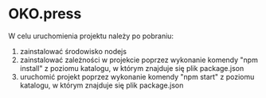 # OKO.press
W celu uruchomienia projektu należy po pobraniu:
1. zainstalować środowisko nodejs
2. zainstalować zależności w projekcie poprzez wykonanie komendy "npm install" z poziomu katalogu, w którym znajduje się plik package.json
3. uruchomić projekt poprzez wykonanie komendy "npm start" z poziomu katalogu, w którym znajduje się plik package.json
